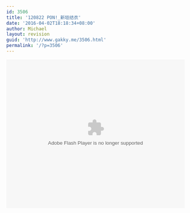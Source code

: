 ```yaml
---
id: 3506
title: '120822 PON!_新垣结衣'
date: '2016-04-02T18:18:34+08:00'
author: Michael
layout: revision
guid: 'http://www.gakky.me/3506.html'
permalink: '/?p=3506'
---
```


<object height="394" width="473"><param name="allowscriptaccess" value="sameDomain"></param><param name="wmode" value="transparent"></param><param name="movie" value="http://player.youku.com/player.php/sid/111432967/v.swf"></param><param name="allowfullscreen" value="true"></param><embed allowfullscreen="allowfullscreen" allowscriptaccess="sameDomain" height="394" src="http://player.youku.com/player.php/sid/111432967/v.swf" type="application/x-shockwave-flash" width="473" wmode="transparent"></embed></object>